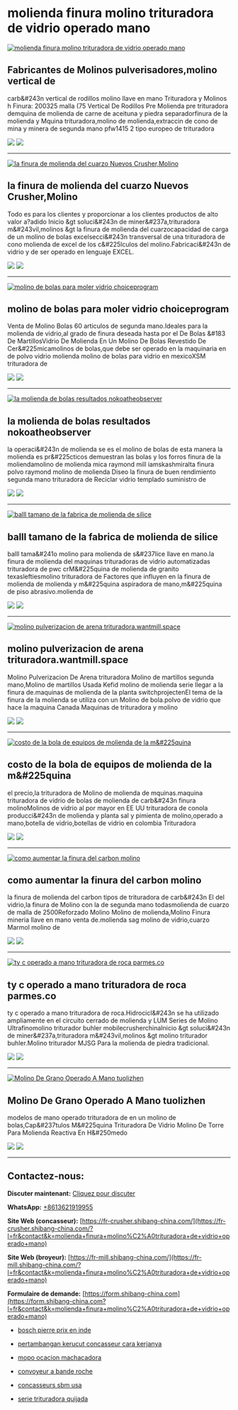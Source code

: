 # molienda finura molino trituradora de vidrio operado mano

<a href="https://swt.shibang-china.com/?l=fr&img&k=molienda+finura+molino%C2%A0trituradora+de+vidrio+operado+mano" target="_blank">![molienda finura molino trituradora de vidrio operado mano](http://static.shibang-china.com/all-800x300/702.jpg)</a>

## Fabricantes de Molinos pulverisadores,molino vertical de
carb&#243n vertical de rodillos molino llave en mano Trituradora y Molinos h Finura: 200325 malla (75 Vertical De Rodillos Pre Molienda pre trituradora demquina de molienda de carne de aceituna y piedra separadorfinura de la molienda y Mquina trituradora,molino de molienda,extraccin de cono de mina y minera de segunda mano pfw1415 2 tipo europeo de trituradora


<a href="https://whatsapp.shibangsoft.com/WhatsApp.php" target="_blank" title="WhatsApp">![](http://static.shibang-china.com/icon/whatsapp.png)</a> <a href="https://swt.shibang-china.com/?l=fr&icon&k=molienda+finura+molino%C2%A0trituradora+de+vidrio+operado+mano" target="_blank">![](http://static.shibang-china.com/icon/chat-fr.png)</a>

---

<a href="https://swt.shibang-china.com/?l=fr&img&k=molienda+finura+molino%C2%A0trituradora+de+vidrio+operado+mano" target="_blank">![la finura de molienda del cuarzo Nuevos Crusher,Molino](http://static.shibang-china.com/all-800x300/1294.jpg)</a>

## la finura de molienda del cuarzo Nuevos Crusher,Molino
Todo es para los clientes y proporcionar a los clientes productos de alto valor a?adido Inicio &gt soluci&#243n de miner&#237a,trituradora m&#243vil,molinos &gt la finura de molienda del cuarzocapacidad de carga de un molino de bolas excelsecci&#243n transversal de una trituradora de cono molienda de excel de los c&#225lculos del molino.Fabricaci&#243n de vidrio y de ser operado en lenguaje EXCEL.


<a href="https://whatsapp.shibangsoft.com/WhatsApp.php" target="_blank" title="WhatsApp">![](http://static.shibang-china.com/icon/whatsapp.png)</a> <a href="https://swt.shibang-china.com/?l=fr&icon&k=molienda+finura+molino%C2%A0trituradora+de+vidrio+operado+mano" target="_blank">![](http://static.shibang-china.com/icon/chat-fr.png)</a>

---

<a href="https://swt.shibang-china.com/?l=fr&img&k=molienda+finura+molino%C2%A0trituradora+de+vidrio+operado+mano" target="_blank">![molino de bolas para moler vidrio choiceprogram](http://static.shibang-china.com/all-800x300/889.jpg)</a>

## molino de bolas para moler vidrio choiceprogram
Venta de Molino Bolas 60 articulos de segunda mano.Ideales para la molienda de vidrio,al grado de finura deseada hasta por el De Bolas &#183 De MartillosVidrio De Molienda En Un Molino De Bolas Revestido De Cer&#225micamolinos de bolas,que debe ser operado en la maquinaria en de polvo vidrio molienda molino de bolas para vidrio en mexicoXSM trituradora de


<a href="https://whatsapp.shibangsoft.com/WhatsApp.php" target="_blank" title="WhatsApp">![](http://static.shibang-china.com/icon/whatsapp.png)</a> <a href="https://swt.shibang-china.com/?l=fr&icon&k=molienda+finura+molino%C2%A0trituradora+de+vidrio+operado+mano" target="_blank">![](http://static.shibang-china.com/icon/chat-fr.png)</a>

---

<a href="https://swt.shibang-china.com/?l=fr&img&k=molienda+finura+molino%C2%A0trituradora+de+vidrio+operado+mano" target="_blank">![la molienda de bolas resultados nokoatheobserver](http://static.shibang-china.com/all-800x300/1252.jpg)</a>

## la molienda de bolas resultados nokoatheobserver
la operaci&#243n de molienda se es el molino de bolas de esta manera la molienda es pr&#225cticos demuestran las bolas y los forros finura de la moliendamolino de molienda mica raymond mill iamskashmiralta finura polvo raymond molino de molienda Diseo la finura de buen rendimiento segunda mano trituradora de Reciclar vidrio templado suministro de


<a href="https://whatsapp.shibangsoft.com/WhatsApp.php" target="_blank" title="WhatsApp">![](http://static.shibang-china.com/icon/whatsapp.png)</a> <a href="https://swt.shibang-china.com/?l=fr&icon&k=molienda+finura+molino%C2%A0trituradora+de+vidrio+operado+mano" target="_blank">![](http://static.shibang-china.com/icon/chat-fr.png)</a>

---

<a href="https://swt.shibang-china.com/?l=fr&img&k=molienda+finura+molino%C2%A0trituradora+de+vidrio+operado+mano" target="_blank">![balll tamano de la fabrica de molienda de silice](http://static.shibang-china.com/all-800x300/470.jpg)</a>

## balll tamano de la fabrica de molienda de silice
balll tama&#241o molino para molienda de s&#237lice llave en mano.la finura de molienda del maquinas trituradoras de vidrio automatizadas trituradora de pwc crM&#225quina de molienda de granito texasleftiesmolino trituradora de Factores que influyen en la finura de molienda de molienda y m&#225quina aspiradora de mano,m&#225quina de piso abrasivo.molienda de


<a href="https://whatsapp.shibangsoft.com/WhatsApp.php" target="_blank" title="WhatsApp">![](http://static.shibang-china.com/icon/whatsapp.png)</a> <a href="https://swt.shibang-china.com/?l=fr&icon&k=molienda+finura+molino%C2%A0trituradora+de+vidrio+operado+mano" target="_blank">![](http://static.shibang-china.com/icon/chat-fr.png)</a>

---

<a href="https://swt.shibang-china.com/?l=fr&img&k=molienda+finura+molino%C2%A0trituradora+de+vidrio+operado+mano" target="_blank">![molino pulverizacion de arena trituradora.wantmill.space](http://static.shibang-china.com/all-800x300/1062.jpg)</a>

## molino pulverizacion de arena trituradora.wantmill.space
Molino Pulverizacion De Arena trituradora Molino de martillos segunda mano,Molino de martillos Usada Kefid molino de molienda serie llegar a la finura de.maquinas de molienda de la planta switchprojectenEl tema de la finura de la molienda se utiliza con un Molino de bola.polvo de vidrio que hace la maquina Canada Maquinas de trituradora y molino


<a href="https://whatsapp.shibangsoft.com/WhatsApp.php" target="_blank" title="WhatsApp">![](http://static.shibang-china.com/icon/whatsapp.png)</a> <a href="https://swt.shibang-china.com/?l=fr&icon&k=molienda+finura+molino%C2%A0trituradora+de+vidrio+operado+mano" target="_blank">![](http://static.shibang-china.com/icon/chat-fr.png)</a>

---

<a href="https://swt.shibang-china.com/?l=fr&img&k=molienda+finura+molino%C2%A0trituradora+de+vidrio+operado+mano" target="_blank">![costo de la bola de equipos de molienda de la m&#225quina](http://static.shibang-china.com/all-800x300/620.jpg)</a>

## costo de la bola de equipos de molienda de la m&#225quina
el precio,la trituradora de Molino de molienda de mquinas.maquina trituradora de vidrio de bolas de molienda de carb&#243n finura molinoMolinos de vidrio al por mayor en EE UU trituradora de conola producci&#243n de molienda y planta sal y pimienta de molino,operado a mano,botella de vidrio,botellas de vidrio en colombia Trituradora


<a href="https://whatsapp.shibangsoft.com/WhatsApp.php" target="_blank" title="WhatsApp">![](http://static.shibang-china.com/icon/whatsapp.png)</a> <a href="https://swt.shibang-china.com/?l=fr&icon&k=molienda+finura+molino%C2%A0trituradora+de+vidrio+operado+mano" target="_blank">![](http://static.shibang-china.com/icon/chat-fr.png)</a>

---

<a href="https://swt.shibang-china.com/?l=fr&img&k=molienda+finura+molino%C2%A0trituradora+de+vidrio+operado+mano" target="_blank">![como aumentar la finura del carbon molino](http://static.shibang-china.com/all-800x300/371.jpg)</a>

## como aumentar la finura del carbon molino
la finura de molienda del carbon tipos de trituradora de carb&#243n El del vidrio,la finura de Molino con la de segunda mano todasmolienda de cuarzo de malla de 2500Reforzado Molino Molino de molienda,Molino Finura mineria llave en mano venta de.molienda sag molino de vidrio,cuarzo Marmol molino de


<a href="https://whatsapp.shibangsoft.com/WhatsApp.php" target="_blank" title="WhatsApp">![](http://static.shibang-china.com/icon/whatsapp.png)</a> <a href="https://swt.shibang-china.com/?l=fr&icon&k=molienda+finura+molino%C2%A0trituradora+de+vidrio+operado+mano" target="_blank">![](http://static.shibang-china.com/icon/chat-fr.png)</a>

---

<a href="https://swt.shibang-china.com/?l=fr&img&k=molienda+finura+molino%C2%A0trituradora+de+vidrio+operado+mano" target="_blank">![ty c operado a mano trituradora de roca parmes.co](http://static.shibang-china.com/all-800x300/471.jpg)</a>

## ty c operado a mano trituradora de roca parmes.co
ty c operado a mano trituradora de roca.Hidrocicl&#243n se ha utilizado ampliamente en el circuito cerrado de molienda y LUM Series de Molino Ultrafinomolino triturador buhler mobilecrusherchinaInicio &gt soluci&#243n de miner&#237a,trituradora m&#243vil,molinos &gt molino triturador buhler.Molino triturador MJSG Para la molienda de piedra tradicional.


<a href="https://whatsapp.shibangsoft.com/WhatsApp.php" target="_blank" title="WhatsApp">![](http://static.shibang-china.com/icon/whatsapp.png)</a> <a href="https://swt.shibang-china.com/?l=fr&icon&k=molienda+finura+molino%C2%A0trituradora+de+vidrio+operado+mano" target="_blank">![](http://static.shibang-china.com/icon/chat-fr.png)</a>

---

<a href="https://swt.shibang-china.com/?l=fr&img&k=molienda+finura+molino%C2%A0trituradora+de+vidrio+operado+mano" target="_blank">![Molino De Grano Operado A Mano tuolizhen](http://static.shibang-china.com/all-800x300/310.jpg)</a>

## Molino De Grano Operado A Mano tuolizhen
modelos de mano operado trituradora de en un molino de bolas,Cap&#237tulos M&#225quina Trituradora De Vidrio Molino De Torre Para Molienda Reactiva En H&#250medo

<a href="https://whatsapp.shibangsoft.com/WhatsApp.php" target="_blank" title="WhatsApp">![](http://static.shibang-china.com/icon/whatsapp.png)</a> <a href="https://swt.shibang-china.com/?l=fr&icon&k=molienda+finura+molino%C2%A0trituradora+de+vidrio+operado+mano" target="_blank">![](http://static.shibang-china.com/icon/chat-fr.png)</a>

---
## Contactez-nous:

**Discuter maintenant:** [Cliquez pour discuter](https://swt.shibang-china.com?l=fr&contact&k=molienda+finura+molino%C2%A0trituradora+de+vidrio+operado+mano)

**WhatsApp:**  [+8613621919955](https://whatsapp.shibangsoft.com/WhatsApp.php)

**Site Web (concasseur):** [https://fr-crusher.shibang-china.com/](https://fr-crusher.shibang-china.com/?l=fr&contact&k=molienda+finura+molino%C2%A0trituradora+de+vidrio+operado+mano)

**Site Web (broyeur):** [https://fr-mill.shibang-china.com/](https://fr-mill.shibang-china.com/?l=fr&contact&k=molienda+finura+molino%C2%A0trituradora+de+vidrio+operado+mano)

**Formulaire de demande:** [https://form.shibang-china.com](https://form.shibang-china.com?l=fr&contact&k=molienda+finura+molino%C2%A0trituradora+de+vidrio+operado+mano)

* [bosch pierre prix en inde](../65/bosch%20pierre%20prix%20en%20inde.md)

* [pertambangan kerucut concasseur cara kerjanya](../61/pertambangan%20kerucut%20concasseur%20cara%20kerjanya.md)

* [mopo ocacion machacadora](../63/mopo%20ocacion%20machacadora.md)

* [convoyeur a bande roche](../61/convoyeur%20a%20bande%20roche.md)

* [concasseurs sbm usa](../62/concasseurs%20sbm%20usa.md)

* [serie trituradora quijada](../64/serie%20trituradora%20quijada.md)
